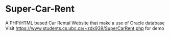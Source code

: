 # Super-Car-Rent
A PHP/HTML based Car Rental Website that make a use of Oracle database
Visit https://www.students.cs.ubc.ca/~zdx939/SuperCarRent.php for demo
